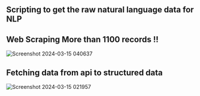 ## Scripting to get the raw natural language data for NLP

## Web Scraping More than 1100 records !!
![Screenshot 2024-03-15 040637](https://github.com/iAdtya/TAILNODE/assets/93979441/7315b602-6c87-4fd4-a2cf-884b8c818f06)

## Fetching data from api to structured data 
![Screenshot 2024-03-15 021957](https://github.com/iAdtya/TAILNODE/assets/93979441/bf29475a-a3ca-412f-bcb2-92b28d6067ce)
